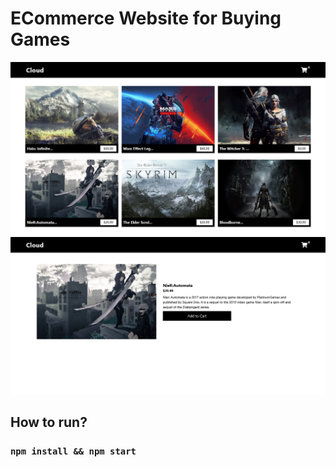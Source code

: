 # ECommerce Website for Buying Games

![alt text](./screenshot1.png)
![alt text](./screenshot2.png)


## How to run?
### `npm install && npm start`

